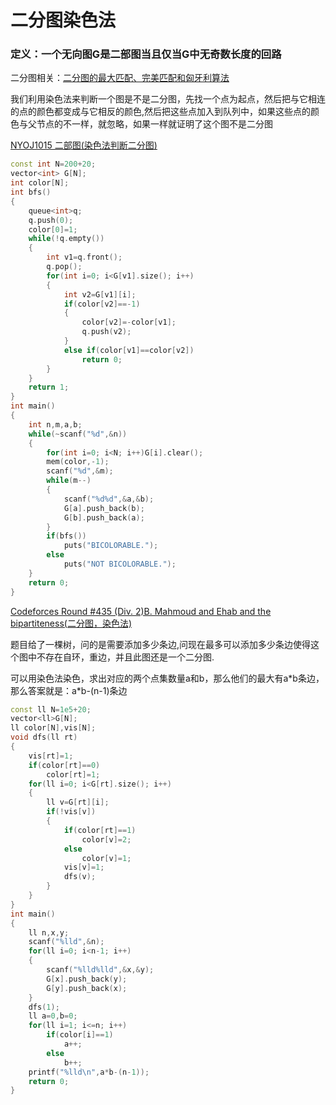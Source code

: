 # 二分图染色法

### 定义：一个无向图G是二部图当且仅当G中无奇数长度的回路

二分图相关：[二分图的最大匹配、完美匹配和匈牙利算法](http://www.renfei.org/blog/bipartite-matching.html)

我们利用染色法来判断一个图是不是二分图，先找一个点为起点，然后把与它相连的点的颜色都变成与它相反的颜色,然后把这些点加入到队列中，如果这些点的颜色与父节点的不一样，就忽略，如果一样就证明了这个图不是二分图

[NYOJ1015 二部图(染色法判断二分图)](http://blog.csdn.net/riba2534/article/details/78074672)

```cpp
const int N=200+20;
vector<int> G[N];
int color[N];
int bfs()
{
    queue<int>q;
    q.push(0);
    color[0]=1;
    while(!q.empty())
    {
        int v1=q.front();
        q.pop();
        for(int i=0; i<G[v1].size(); i++)
        {
            int v2=G[v1][i];
            if(color[v2]==-1)
            {
                color[v2]=-color[v1];
                q.push(v2);
            }
            else if(color[v1]==color[v2])
                return 0;
        }
    }
    return 1;
}
int main()
{
    int n,m,a,b;
    while(~scanf("%d",&n))
    {
        for(int i=0; i<N; i++)G[i].clear();
        mem(color,-1);
        scanf("%d",&m);
        while(m--)
        {
            scanf("%d%d",&a,&b);
            G[a].push_back(b);
            G[b].push_back(a);
        }
        if(bfs())
            puts("BICOLORABLE.");
        else
            puts("NOT BICOLORABLE.");
    }
    return 0;
}
```

 [Codeforces Round #435 (Div. 2)B. Mahmoud and Ehab and the bipartiteness(二分图，染色法)](http://blog.csdn.net/riba2534/article/details/78074704)

题目给了一棵树，问的是需要添加多少条边,问现在最多可以添加多少条边使得这个图中不存在自环，重边，并且此图还是一个二分图.

可以用染色法染色，求出对应的两个点集数量a和b，那么他们的最大有a*b条边，那么答案就是：a\*b-(n-1)条边

```cpp
const ll N=1e5+20;  
vector<ll>G[N];  
ll color[N],vis[N];  
void dfs(ll rt)  
{  
    vis[rt]=1;  
    if(color[rt]==0)  
        color[rt]=1;  
    for(ll i=0; i<G[rt].size(); i++)  
    {  
        ll v=G[rt][i];  
        if(!vis[v])  
        {  
            if(color[rt]==1)  
                color[v]=2;  
            else  
                color[v]=1;  
            vis[v]=1;  
            dfs(v);  
        }  
    }  
}  
int main()  
{  
    ll n,x,y;  
    scanf("%lld",&n);  
    for(ll i=0; i<n-1; i++)  
    {  
        scanf("%lld%lld",&x,&y);  
        G[x].push_back(y);  
        G[y].push_back(x);  
    }  
    dfs(1);  
    ll a=0,b=0;  
    for(ll i=1; i<=n; i++)  
        if(color[i]==1)  
            a++;  
        else  
            b++;  
    printf("%lld\n",a*b-(n-1));  
    return 0;  
}  
```



